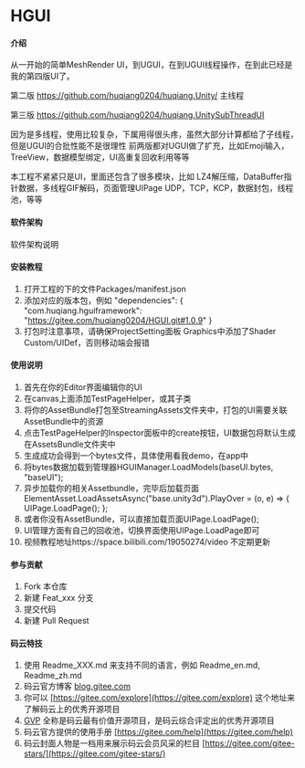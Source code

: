 # HGUI

#### 介绍
从一开始的简单MeshRender UI，到UGUI，在到UGUI线程操作，在到此已经是我的第四版UI了。

第二版 https://github.com/huqiang0204/huqiang.Unity/ 主线程

第三版 https://github.com/huqiang0204/huqiang.UnitySubThreadUI

因为是多线程，使用比较复杂，下属用得很头疼，虽然大部分计算都给了子线程，但是UGUI的合批性能不是很理性
前两版都对UGUI做了扩充，比如Emoji输入，TreeView，数据模型绑定，UI高重复回收利用等等

本工程不紧紧只是UI，里面还包含了很多模块，比如 LZ4解压缩，DataBuffer指针数据，多线程GIF解码，页面管理UIPage
UDP，TCP，KCP，数据封包，线程池，等等

#### 软件架构
软件架构说明


#### 安装教程

1.  打开工程的下的文件Packages/manifest.json
2.  添加对应的版本包，例如
    "dependencies": {
    "com.huqiang.hguiframework": "https://gitee.com/huqiang0204/HGUI.git#1.0.9"
	}
3.  打包时注意事项，请确保ProjectSetting面板 Graphics中添加了Shader Custom/UIDef，否则移动端会报错

#### 使用说明

1.  首先在你的Editor界面编辑你的UI
2.  在canvas上面添加TestPageHelper，或其子类
3.  将你的AssetBundle打包至StreamingAssets文件夹中，打包的UI需要关联AssetBundle中的资源
4.  点击TestPageHelper的Inspector面板中的create按钮，UI数据包将默认生成在AssetsBundle文件夹中
5.  生成成功会得到一个bytes文件，具体使用看我demo，在app中
6.  将bytes数据加载到管理器HGUIManager.LoadModels(baseUI.bytes, "baseUI");
7.  异步加载你的相关Assetbundle，完毕后加载页面
    ElementAsset.LoadAssetsAsync("base.unity3d").PlayOver = (o, e) =>
    {
        UIPage.LoadPage<StartPage>();
    };
8.  或者你没有AssetBundle，可以直接加载页面UIPage.LoadPage<StartPage>();
9.  UI管理方面有自己的回收池，切换界面使用UIPage.LoadPage即可
10. 视频教程地址https://space.bilibili.com/19050274/video 不定期更新

#### 参与贡献

1.  Fork 本仓库
2.  新建 Feat_xxx 分支
3.  提交代码
4.  新建 Pull Request


#### 码云特技

1.  使用 Readme\_XXX.md 来支持不同的语言，例如 Readme\_en.md, Readme\_zh.md
2.  码云官方博客 [blog.gitee.com](https://blog.gitee.com)
3.  你可以 [https://gitee.com/explore](https://gitee.com/explore) 这个地址来了解码云上的优秀开源项目
4.  [GVP](https://gitee.com/gvp) 全称是码云最有价值开源项目，是码云综合评定出的优秀开源项目
5.  码云官方提供的使用手册 [https://gitee.com/help](https://gitee.com/help)
6.  码云封面人物是一档用来展示码云会员风采的栏目 [https://gitee.com/gitee-stars/](https://gitee.com/gitee-stars/)
